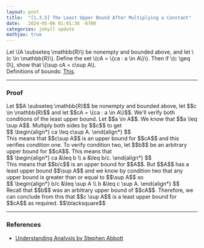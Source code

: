 ```yaml
---
layout: post
title:  "[1.3.5] The Least Upper Bound After Multiplying a Constant"
date:   2024-05-06 01:01:36 -0700
categories: jekyll update
mathjax: true
---
```

<div class="stmt">
  Let \(A \subseteq \mathbb{R}\) be nonempty and bounded above, and let \(c \in \mathbb{R}\). Define the set \(cA = \{ca : a \in A\}\). Then if \(c \geq 0\), show that \(\sup cA = c\sup A\).
</div>
Definitions of bounds: <a href="https://strncat.github.io/jekyll/update/2024/05/03/analysis-set-bounded.html">This</a>.
<hr>
<!---------------------------------------------------------------->
<h3>Proof</h3>
Let $$A \subseteq \mathbb{R}$$ be nonempty and bounded above, let $$c \in \mathbb{R}$$ and let $$cA = \{ca : a \in A\}$$. We'll verify both conditions of the least upper bound. Let $$a \in A$$. We know that $$a \leq \sup A$$. Multiply both sides by $$c$$ to get
<div>
$$
\begin{align*}
ca \leq c\sup A.
\end{align*}
$$
</div>
This means that $$c\sup A$$ is an upper bound for $$cA$$ and this verifies condition one. To verify condition two, let $$b$$ be an arbitrary upper bound for $$cA$$. This means that
<div>
$$
\begin{align*}
ca &\leq b \\
a &\leq b/c.
\end{align*}
$$
</div>
This means that $$b/c$$ is an upper bound for $$A$$. But $$A$$ has a least upper bound $$\sup A$$ and we know by condition two that any upper bound is greater than or equal to $$\sup A$$ so
<div>
$$
\begin{align*}
b/c &\leq \sup A \\
b &\leq c \sup A.
\end{align*}
$$
</div>
Recall that $$b$$ was an arbitrary upper bound of $$cA$$. Therefore, we can conclude from this that $$c \sup A$$ is a least upper bound for $$cA$$ as required. $$\blacksquare$$
<hr>
<!------------------------------------------------------------------------------------>
<h3>References</h3>
<ul>
<li><a href="https://www.amazon.com/Understanding-Analysis-Undergraduate-Texts-Mathematics/dp/1493927116">Understanding Analysis by Stephen Abbott</a></li>
</ul>